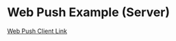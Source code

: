 # Web Push Example (Server)

[Web Push Client Link](https://github.com/wkdaudwn11/web-push-example)
